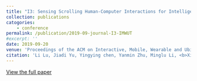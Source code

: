 ```yaml
---
title: "I3: Sensing Scrolling Human-Computer Interactions for Intelligent Interest Inference on Smartphones"
collection: publications
catogories: 
    - conference
permalink: /publication/2019-09-journal-I3-IMWUT
#excerpt: ''
date: 2019-09-20
venue: 'Proceedings of the ACM on Interactive, Mobile, Wearable and Ubiquitous Technologies (ACM IMWUT)'
citation: 'Li Lu, Jiadi Yu, Yingying chen, Yanmin Zhu, Minglu Li, <b>Xiangyu Xu</b>. &quot; I3: Sensing Scrolling Human-Computer Interactions for Intelligent Interest Inference on Smartphones.&quot; <i>Proceedings of the ACM on Interactive, Mobile, Wearable and Ubiquitous Technologies (ACM IMWUT)</i>. 3(3) pp.97. 2019. doi: 10.1145/3351255.'
---
```


[View the full paper](https://doi.org/10.1145/3351255)

